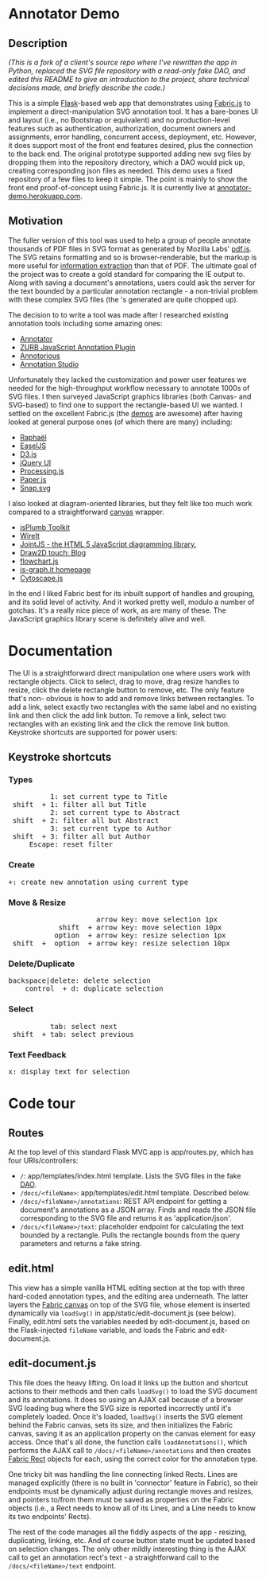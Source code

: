 # Annotator Demo
## Description
*(This is a fork of a client's source repo where I've rewritten the app in Python, replaced the SVG file repository
with a read-only fake DAO, and edited this README to give an introduction to the project, share technical decisions made,
and briefly describe the code.)*

This is a simple [Flask](http://flask.pocoo.org/)-based web app that demonstrates using
[Fabric.js](http://fabricjs.com/) to implement a direct-manipulation SVG annotation tool. It has a bare-bones UI and
layout (i.e., no Bootstrap or equivalent) and no production-level features such as authentication, authorization,
document owners and assignments, error handling, concurrent access, deployment, etc. However, it does support most of
the front end features desired, plus the connection to the back end. The original prototype supported adding new svg
files by dropping them into the repository directory, which a DAO would pick up, creating corresponding json files as
needed. This demo uses a fixed repository of a few files to keep it simple. The point is mainly to show the front end
proof-of-concept using Fabric.js. It is currently live at
[annotator-demo.herokuapp.com](https://annotator-demo.herokuapp.com).

## Motivation
The fuller version of this tool was used to help a group of people annotate thousands of PDF files in SVG format as
generated by Mozilla Labs' [pdf.js](https://github.com/mozilla/pdf.js). The SVG retains formatting and so is
browser-renderable, but the markup is more useful for
[information extraction](https://en.wikipedia.org/wiki/Information_extraction) than that of PDF. The ultimate goal of
the project was to create a gold standard for comparing the IE output to. Along with saving a document's annotations,
users could ask the server for the text bounded by a particular annotation rectangle - a non-trivial problem with these
complex SVG files (the <tspan>'s generated are quite chopped up).

The decision to to write a tool was made after I researched existing annotation tools including some amazing ones:
 
* [Annotator](http://annotatorjs.org/)
* [ZURB JavaScript Annotation Plugin](http://zurb.com/playground/javascript-annotation-plugin)
* [Annotorious](http://annotorious.github.io/)
* [Annotation Studio](http://www.annotationstudio.org/)

Unfortunately they lacked the customization and power user features we needed for the high-throughput workflow
necessary to annotate 1000s of SVG files. I then surveyed JavaScript graphics libraries (both Canvas- and SVG-based) to
find one to support the rectangle-based UI we wanted. I settled on the excellent Fabric.js (the
[demos](http://fabricjs.com/demos/) are awesome) after having looked at general purpose ones (of which there are many)
including:

* [Raphaël](http://raphaeljs.com/)
* [EaselJS](http://createjs.com/easeljs)
* [D3.js](http://d3js.org/)
* [jQuery UI](http://jqueryui.com/)
* [Processing.js](http://processingjs.org/)
* [Paper.js](http://paperjs.org/)
* [Snap.svg](http://snapsvg.io/)

I also looked at diagram-oriented libraries, but they felt like too much work compared to a straightforward
[canvas](https://en.wikipedia.org/wiki/Canvas_element) wrapper.

* [jsPlumb Toolkit](https://jsplumbtoolkit.com/)
* [WireIt](http://neyric.github.io/wireit/docs/)
* [JointJS - the HTML 5 JavaScript diagramming library.](http://www.jointjs.com/)
* [Draw2D touch: Blog](http://www.draw2d.org/draw2d/)
* [flowchart.js](http://adrai.github.io/flowchart.js/)
* [js-graph.it homepage](http://js-graph-it.sourceforge.net/)
* [Cytoscape.js](http://js.cytoscape.org/)

In the end I liked Fabric best for its inbuilt support of handles and grouping, and its solid level of activity. And it
worked pretty well, modulo a number of gotchas. It's a really nice piece of work, as are many of these. The JavaScript
graphics library scene is definitely alive and well.


# Documentation
The UI is a straightforward direct manipulation one where users work with rectangle objects. Click to select, drag
to move, drag resize handles to resize, click the delete rectangle button to remove, etc. The only feature that's non-
obvious is how to add and remove links between rectangles. To add a link, select exactly two rectangles with the same
label and no existing link and then click the add link button. To remove a link, select two rectangles with an existing
link and the click the remove link button. Keystroke shortcuts are supported for power users:

## Keystroke shortcuts
### Types

<pre>
          1: set current type to Title
 shift  + 1: filter all but Title
          2: set current type to Abstract
 shift  + 2: filter all but Abstract
          3: set current type to Author
 shift  + 3: filter all but Author
     Escape: reset filter
</pre>

### Create

<pre>
+: create new annotation using current type
</pre>

### Move & Resize

<pre>
                     arrow key: move selection 1px
            shift  + arrow key: move selection 10px
           option  + arrow key: resize selection 1px
 shift  +  option  + arrow key: resize selection 10px
</pre>

### Delete/Duplicate

<pre>
backspace|delete: delete selection
    control  + d: duplicate selection
</pre>

### Select

<pre>
          tab: select next
 shift  + tab: select previous
</pre>

### Text Feedback

<pre>
x: display text for selection
</pre>


# Code tour
## Routes
At the top level of this standard Flask MVC app is app/routes.py, which has four URIs/controllers:

* `/`: app/templates/index.html template. Lists the SVG files in the fake [DAO](https://en.wikipedia.org/wiki/Data_access_object).
* `/docs/<fileName>`: app/templates/edit.html template. Described below.
* `/docs/<fileName>/annotations`: REST API endpoint for getting a document's annotations as a JSON array. Finds and
   reads the JSON file corresponding to the SVG file and returns it as 'application/json'.
* `/docs/<fileName>/text`: placeholder endpoint for calculating the text bounded by a rectangle. Pulls the rectangle
  bounds from the query parameters and returns a fake string.


## edit.html
This view has a simple vanilla HTML editing section at the top with three hard-coded annotation types, and the editing
area underneath. The latter layers the [Fabric canvas](http://fabricjs.com/docs/fabric.Canvas.html) on top of the SVG
file, whose element is inserted dynamically via `loadSvg()` in app/static/edit-document.js (see below). Finally,
edit.html sets the variables needed by edit-document.js, based on the Flask-injected `fileName` variable, and loads the
Fabric and edit-document.js.


## edit-document.js
This file does the heavy lifting. On load it links up the button and shortcut actions to their methods and then calls
`loadSvg()` to load the SVG document and its annotations. It does so using an AJAX call because of a browser SVG loading
bug where the SVG size is reported incorrectly until it's completely loaded. Once it's loaded, `loadSvg()` inserts the
SVG element behind the Fabric canvas, sets its size, and then initializes the Fabric canvas, saving it as an application
property on the canvas element for easy access. Once that's all done, the function calls `loadAnnotations()`, which
performs the AJAX call to `/docs/<fileName>/annotations` and then creates
[Fabric Rect](http://fabricjs.com/docs/fabric.Rect.html) objects for each, using the correct color for the annotation
type.

One tricky bit was handling the line connecting linked Rects. Lines are managed explicitly (there is no built in
'connector' feature in Fabric), so their endpoints must be dynamically adjust during rectangle moves and resizes, and
pointers to/from them must be saved as properties on the Fabric objects (i.e., a Rect needs to know all of its Lines,
and a Line needs to know its two endpoints' Rects).

The rest of the code manages all the fiddly aspects of the app - resizing, duplicating, linking, etc. And of course
button state must be updated based on selection changes. The only other mildly interesting thing is the AJAX call to get
an annotation rect's text - a straightforward call to the `/docs/<fileName>/text` endpoint.
